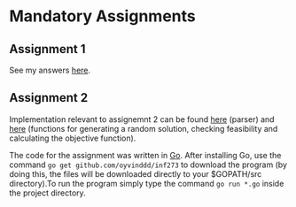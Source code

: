 # Mandatory Assignments

## Assignment 1

See my answers [here](https://oyvinddd.github.io/inf273/).

## Assignment 2

Implementation relevant to assignemnt 2 can be found [here](https://github.com/oyvinddd/inf273/blob/master/util/parser.go) (parser) and [here](https://github.com/oyvinddd/inf273/blob/master/solution/solution.go) (functions for generating a random solution, checking feasibility and calculating the objective function).

The code for the assignment was written in [Go](https://golang.org/). After installing Go, use the command ``go get github.com/oyvinddd/inf273`` to download the program (by doing this, the files will be downloaded directly to your $GOPATH/src directory).To run the program simply type the command ``go run *.go`` inside the project directory.